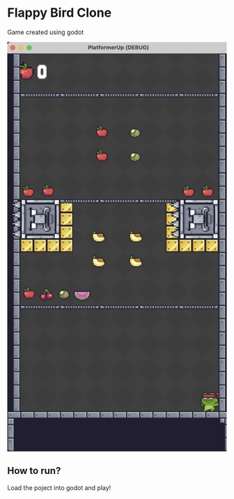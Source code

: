 # Flappy Bird Clone

Game created using godot

![screen](./Assets/screenshot.png)

## How to run?

Load the poject into godot and play!
